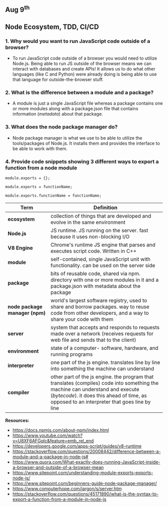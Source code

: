 ## Aug 9<sup>th</sup>
## Node Ecosystem, TDD, CI/CD

### 1. Why would you want to run JavaScript code outside of a browser?

- To run JavaScript code outside of a browser you would need to utilize Node.js. Being able to run JS outside of the browser means we can interact with databases and create APIs! It allows us to do what other languages (like C and Python) were already doing is being able to use that language for outside-the-browser stuff. 

### 2. What is the difference between a module and a package?

- A module is just a single JavaScript file whereas a package contains one or more modules along with a package.json file that contains information (*metadata*) about that package.  

### 3. What does the node package manager do?

- Node package manager is what we use to be able to utilize the tools/packages of Node.js. It installs them and provides the interface to be able to work with them.   

### 4. Provide code snippets showing 3 different ways to export a function from a node module

```
module.exports = {};
```

```
module.exports = functionName;
```

```
module.exports.functionName = functionName;
```


| **Term**      | **Definition** |
| ------------- | -------------- |
| **ecosystem**     | collection of things that are developed and evolve in the same environment       |
| **Node.js**       | JS runtime. JS running on the server. fast because it uses non-blocking I/O        |
| **V8 Engine**     | Chrome's runtime JS engine that parses and executes script code. Written in C++        |
| **module**        | self-contained, single JavaScript unit with functionality. can be used on the server side        |
| **package**       | bits of reusable code, shared via npm. directory with one or more modules in it and a package.json with metadata about the package     |
| **node package manager (npm)**   | world's largest software registry, used to share and borrow packages. way to reuse code from other developers, and a way to share your code with them        |
| **server**        | system that accepts and responds to requests made over a network (receives requests for web file and sends that to the client)       |
| **environment**   | state of a computer- software, hardware, and running programs       |
| **interpreter**   | one part of the js engine. translates line by line into something the machine can understand        |
| **compiler**      | other part of the js engine. the program that translates (compiles) code into something the machine can understand and execute (*bytecode*). it does this ahead of time, as opposed to an interpreter that goes line by line        |


**Resources:**
- https://docs.npmjs.com/about-npm/index.html
- https://www.youtube.com/watch?v=U8XF6AFGqlc&feature=emb_rel_end
- https://developers.google.com/apps-script/guides/v8-runtime
- https://stackoverflow.com/questions/20008442/difference-between-a-module-and-a-package-in-node-js#
- https://www.quora.com/What-exactly-does-running-JavaScript-inside-a-browser-and-outside-of-a-browser-mean
- https://www.sitepoint.com/understanding-module-exports-exports-node-js/
- https://www.sitepoint.com/beginners-guide-node-package-manager/
- https://www.computerhope.com/jargon/s/server.htm
- https://stackoverflow.com/questions/45171890/what-is-the-syntax-to-export-a-function-from-a-module-in-node-js

